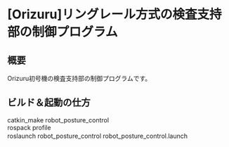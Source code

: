 # [Orizuru]リングレール方式の検査支持部の制御プログラム
## 概要
Orizuru初号機の検査支持部の制御プログラムです。<br>

## ビルド＆起動の仕方
catkin_make robot_posture_control <br>
rospack profile <br>
roslaunch robot_posture_control robot_posture_control.launch　<br>
